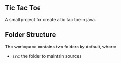## Tic Tac Toe

A small project for create a tic tac toe in java.

## Folder Structure

The workspace contains two folders by default, where:

- `src`: the folder to maintain sources
